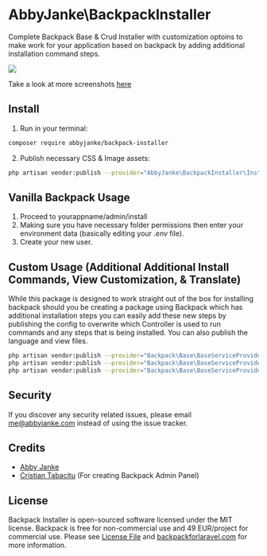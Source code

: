 # AbbyJanke\BackpackInstaller

Complete Backpack Base & Crud Installer with customization optoins to make work for your application based on backpack by adding additional installation command steps.

![](https://dzwonsemrish7.cloudfront.net/items/0Z3z3R18091j3s1u2721/backpack-installer.dev_admin_install_requirements.png)

Take a look at more screenshots [here][link-screenshots]

## Install

1) Run in your terminal:

``` bash
composer require abbyjanke/backpack-installer
```

2) Publish necessary CSS & Image assets:

```bash
php artisan vendor:publish --provider="AbbyJanke\BackpackInstaller\InstallerServiceProvider" --tag=public
```

## Vanilla Backpack Usage

1. Proceed to yourappname/admin/install
2. Making sure you have necessary folder permissions then enter your environment data (basically editing your *.env* file).
3. Create your new user.


## Custom Usage (Additional Additional Install Commands, View Customization, &amp; Translate)

While this package is designed to work straight out of the box for installing backpack should you be creating a package using
Backpack which has additional installation steps you can easily add these new steps by publishing the config to overwrite which
Controller is used to run commands and any steps that is being installed. You can also publish the language and view files.

```bash
php artisan vendor:publish --provider="Backpack\Base\BaseServiceProvider" --tag=config // Publish Configuration File
php artisan vendor:publish --provider="Backpack\Base\BaseServiceProvider" --tag=views // Publish views to customize
php artisan vendor:publish --provider="Backpack\Base\BaseServiceProvider" --tag=lang // Publish Language files.
```

## Security

If you discover any security related issues, please email me@abbyjanke.com instead of using the issue tracker.

## Credits

- [Abby Janke][link-author]
- [Cristian Tabacitu][link-tabacito] (For creating Backpack Admin Panel)

## License

Backpack Installer is open-sourced software licensed under the MIT license.
Backpack is free for non-commercial use and 49 EUR/project for commercial use. Please see [License File](LICENSE.md) and [backpackforlaravel.com](https://backpackforlaravel.com/#pricing) for more information.

[link-author]: http://abbyjanke.com
[link-tabacito]: http://tabacitu.ro
[link-screenshots]: https://github.com/AbbyJanke/BackpackInstaller/wiki/Screenshots
